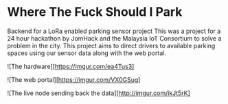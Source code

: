 # Where The Fuck Should I Park
Backend for a LoRa enabled parking sensor project
This was a project for a 24 hour hackathon by JomHack and the Malaysia IoT Consortium to solve a problem in the city. This project aims to direct drivers to available parking spaces using our sensor data along with the web portal.

![The hardware][https://imgur.com/ea4Tus3]

![The web portal][https://imgur.com/VX0GSug]

![The live node sending back the data][http://imgur.com/ikJt5rK]